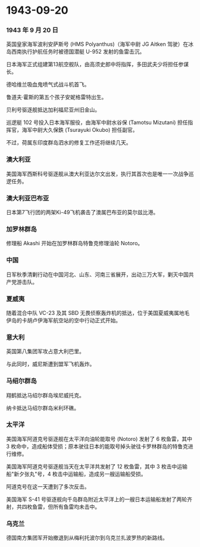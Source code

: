 # 1943-09-20

### 1943 年 9 月 20 日

英国皇家海军波利安萨斯号 (HMS Polyanthus)（海军中尉 JG Aitken
驾驶）在冰岛西南执行护航任务时被德国潜艇 U-952 发射的鱼雷击沉。

日本海军正式组建第13航空舰队，由高须史郎中将指挥，多田武夫少将担任参谋长。

德哈维兰吸血鬼喷气式战斗机首飞。

鲁道夫·霍斯的第五个孩子安妮格雷特出生。

贝利号驱逐舰抵达加利福尼亚州旧金山。

巡逻艇 102 号投入日本海军服役，由海军中尉水谷保 (Tamotsu Mizutani)
担任指挥官，海军中尉大久保鉄 (Tsurayuki Okubo) 担任副官。

不过，荷属东印度群岛泗水的修复工作还将继续几天。

### 澳大利亚

美国海军西斯科号驱逐舰从澳大利亚达尔文出发，执行其首次也是唯一一次战争巡逻任务。

### 澳大利亚巴布亚

日本第7飞行团的两架Ki-49飞机袭击了澳属巴布亚的莫尔兹比港。

### 加罗林群岛

修理船 Akashi 开始在加罗林群岛特鲁克修理油轮 Notoro。

### 中国

日军秋季清剿行动在中国河北、山东、河南三省展开，出动三万大军，剿灭中国共产党游击队。

### 夏威夷

随着混合中队 VC-23 及其 SBD
无畏侦察轰炸机的抵达，位于美国夏威夷属地毛伊岛的卡胡卢伊海军航空站的空中行动正式开始。

### 意大利

英国第八集团军攻占意大利巴里。

与此同时，威尼斯遭到盟军飞机轰炸。

### 马绍尔群岛

翔鹤抵达马绍尔群岛埃尼威托克。

纳卡抵达马绍尔群岛米利环礁。

### 太平洋

美国海军阿道克号驱逐舰在太平洋向油轮能取号 (Notoro) 发射了 6
枚鱼雷，其中 3
枚命中，造成船体受损；原本驶往日本的能取号掉头驶往卡罗林群岛的特鲁克进行维修。

美国海军阿道克号驱逐舰当天在太平洋共发射了 12 枚鱼雷，其中 3
枚击中运输船"新夕张丸"号，4 枚击中运输船，造成另一艘运输船受损。

阿道克号在这一天遭到了多次反击。

美国海军 S-41
号驱逐舰向千岛群岛附近太平洋上的一艘日本运输船发射了两轮齐射，共四枚鱼雷，但所有鱼雷均未击中。

### 乌克兰

德国南方集团军开始撤退到从梅利托波尔到乌克兰扎波罗热的新路线。
